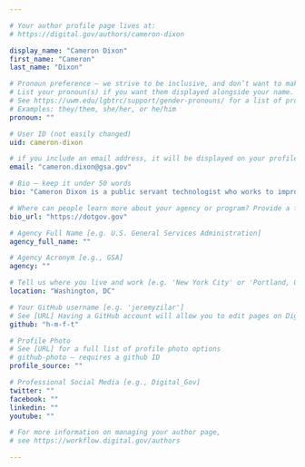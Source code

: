 ```yaml
---

# Your author profile page lives at:
# https://digital.gov/authors/cameron-dixon

display_name: "Cameron Dixon"
first_name: "Cameron"
last_name: "Dixon"

# Pronoun preference — we strive to be inclusive, and don’t want to make assumptions on a person’s first name (be it a gender-neutral name, or is one more common in languages other than English). Learn more http://www.MyPronouns.org
# List your pronoun(s) if you want them displayed alongside your name. Leave it blank and we'll use just your name.
# See https://uwm.edu/lgbtrc/support/gender-pronouns/ for a list of pronouns
# Examples: they/them, she/her, or he/him
pronoun: ""

# User ID (not easily changed)
uid: cameron-dixon

# if you include an email address, it will be displayed on your profile page
email: "cameron.dixon@gsa.gov"

# Bio — keep it under 50 words
bio: "Cameron Dixon is a public servant technologist who works to improve information security practices in government organizations. His efforts are human-centered, focused on protecting people, not data. He entered government service through the National Science Foundation&#39;s [Cybercorp&amp;#174;: Scholarship for Service](https://www.sfs.opm.gov/)."

# Where can people learn more about your agency or program? Provide a full URL [e.g. 'https://www.example.gov/']
bio_url: "https://dotgov.gov"

# Agency Full Name [e.g. U.S. General Services Administration]
agency_full_name: ""

# Agency Acronym [e.g., GSA]
agency: ""

# Tell us where you live and work [e.g. 'New York City' or 'Portland, OR']
location: "Washington, DC"

# Your GitHub username [e.g. 'jeremyzilar']
# See [URL] Having a GitHub account will allow you to edit pages on DigitalGov. The image used in your GitHub account can also be used to populate your digital.gov profile photo.
github: "h-m-f-t"

# Profile Photo
# See [URL] for a full list of profile photo options
# github-photo — requires a github ID
profile_source: ""

# Professional Social Media [e.g., Digital_Gov]
twitter: ""
facebook: ""
linkedin: ""
youtube: ""

# For more information on managing your author page,
# see https://workflow.digital.gov/authors

---
```

